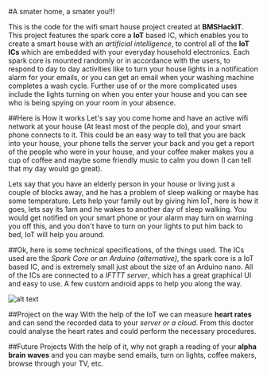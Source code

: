 #A smater home, a smater you!!!

This is the code for the wifi smart house project created at **BMSHackIT**. This project features the spark core a **IoT** based IC, which enables you to create a smart house with an *artificial intelligence*, to control all of the **IoT ICs** which are embedded with your everyday household electronics.
Each spark core is mounted randomly or in accordance with the users, to respond to day to day activities like to turn your house lights in a notification alarm for your emails, or you can get an email when your washing machine completes a wash cycle.
Further use of or the more complicated uses include the lights turning on when you enter your house and you can see who is being spying on your room in your absence.

##Here is How it works
Let's say you come home and have an active wifi network at your house (At least most of the people do), and your smart phone connects to it. This could be an easy way to tell that you are back into your house, your phone tells the server your back and you get a report of the people who were in your house, and your coffee maker makes you a cup of coffee and maybe some friendly music to calm you down (I can tell that my day would go great).

Lets say that you have an elderly person in your house or living just a couple of blocks away, and he has a problem of sleep walking or maybe has some temperature. Lets help your family out by giving him IoT, here is how it goes, lets say its 1am and he wakes to another day of sleep walking. You would get notified on your smart phone or your alarm may turn on warning you off this, and you don't have to turn on your lights to put him back to bed, IoT will help you around.

##Ok, here is some technical specifications, of the things used.
The ICs used are the *Spark Core or an Arduino (alternative)*, the spark core is a IoT based IC, and is extremely small just about the size of an Arduino nano.
All of the ICs are connected to a *IFTTT server*, which has a great graphical UI and easy to use.
A few custom android apps to help you along the way.


![alt text][logo]

[logo]: http://cdn.instructables.com/F2A/0NRL/I3VHJHQF/F2A0NRLI3VHJHQF.MEDIUM.jpg "Spark Core"

##Project on the way
With the help of the IoT we can measure **heart rates** and can send the recorded data to your *server or a cloud*. From this doctor could analyse the heart rates and could perform the necessary procedures.

##Future Projects
With the help of it, why not graph a reading of your **alpha brain waves** and you can maybe send emails, turn on lights, coffee makers, browse through your TV, etc.


